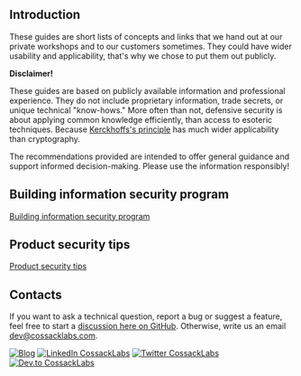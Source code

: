 ## Introduction 

These guides are short lists of concepts and links that we hand out at our private workshops and to our customers sometimes. They could have wider usability and applicability, that's why we chose to put them out publicly.

**Disclaimer!**  

These guides are based on publicly available information and professional experience. They do not include proprietary information, trade secrets, or unique technical "know-hows." More often than not, defensive security is about applying common knowledge efficiently, than access to esoteric techniques. Because [Kerckhoffs's principle](https://en.wikipedia.org/wiki/Kerckhoffs%27s_principle) has much wider applicability than cryptography.

The recommendations provided are intended to offer general guidance and support informed decision-making. Please use the information responsibly!

## Building information security program

[Building information security program](building-infosec-program.md)

## Product security tips 

[Product security tips ](product-security-tips.md)

## Contacts

If you want to ask a technical question, report a bug or suggest a feature, feel free to start a [discussion here on GitHub](https://github.com/cossacklabs/security-guides/discussions). Otherwise, write us an email [dev@cossacklabs.com](dev@cossacklabs.com).

[![Blog](https://img.shields.io/badge/blog-cossacklabs.com-orange.svg)](https://cossacklabs.com/) [![LinkedIn CossackLabs](https://img.shields.io/badge/linkedin-%40cossacklabs-blue.svg)](https://www.linkedin.com/company/cossack-labs/) [![Twitter CossackLabs](https://img.shields.io/badge/twitter-cossacklabs-black.svg)](http://twitter.com/cossacklabs) [![Dev.to CossackLabs](https://img.shields.io/badge/dev.to-%40cossacklabs-lightgrey.svg)](https://dev.to/@cossacklabs/)
